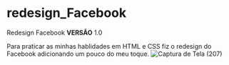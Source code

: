 # redesign_Facebook

Redesign Facebook <strong>VERSÃO</strong> 1.0

Para praticar as minhas hablidades em HTML e CSS fiz o redesign do Facebook adicionando um pouco do meu toque.
![Captura de Tela (207)](https://user-images.githubusercontent.com/71206707/177711658-79d053de-21e4-4008-a75d-d8d977b3850d.png)
